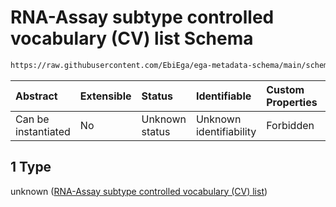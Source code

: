# RNA-Assay subtype controlled vocabulary (CV) list Schema

```txt
https://raw.githubusercontent.com/EbiEga/ega-metadata-schema/main/schemas/EGA.experiment.json#/properties/assayTypeDescriptor/anyOf/0/properties/assaySubtype/anyOf/1
```



| Abstract            | Extensible | Status         | Identifiable            | Custom Properties | Additional Properties | Access Restrictions | Defined In                                                                           |
| :------------------ | :--------- | :------------- | :---------------------- | :---------------- | :-------------------- | :------------------ | :----------------------------------------------------------------------------------- |
| Can be instantiated | No         | Unknown status | Unknown identifiability | Forbidden         | Allowed               | none                | [EGA.experiment.json\*](../../../schemas/EGA.experiment.json "open original schema") |

## 1 Type

unknown ([RNA-Assay subtype controlled vocabulary (CV) list](ega-9-properties-type-of-assay-anyof-assay-subtypes-match-dnarna-assays-properties-assaysubtype-anyof-rna-assay-subtype-controlled-vocabulary-cv-list.md))
